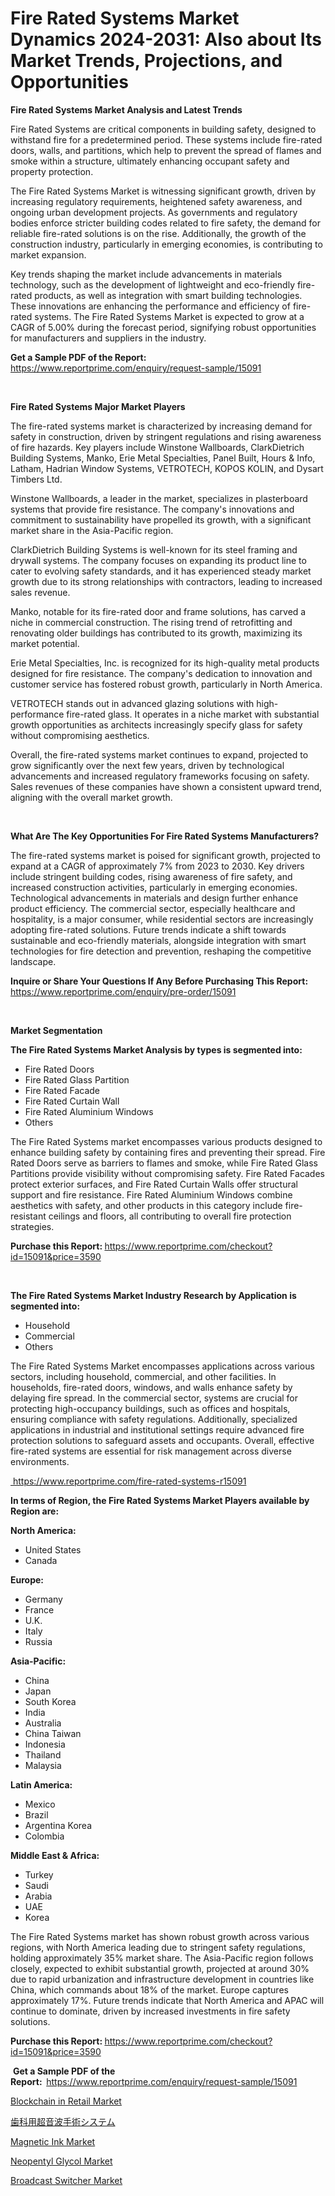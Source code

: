 <p><h1>Fire Rated Systems Market Dynamics 2024-2031: Also about Its Market Trends, Projections, and Opportunities</h1></p><p><strong>Fire Rated Systems Market Analysis and Latest Trends</strong></p>
<p><p>Fire Rated Systems are critical components in building safety, designed to withstand fire for a predetermined period. These systems include fire-rated doors, walls, and partitions, which help to prevent the spread of flames and smoke within a structure, ultimately enhancing occupant safety and property protection.</p><p>The Fire Rated Systems Market is witnessing significant growth, driven by increasing regulatory requirements, heightened safety awareness, and ongoing urban development projects. As governments and regulatory bodies enforce stricter building codes related to fire safety, the demand for reliable fire-rated solutions is on the rise. Additionally, the growth of the construction industry, particularly in emerging economies, is contributing to market expansion.</p><p>Key trends shaping the market include advancements in materials technology, such as the development of lightweight and eco-friendly fire-rated products, as well as integration with smart building technologies. These innovations are enhancing the performance and efficiency of fire-rated systems. The Fire Rated Systems Market is expected to grow at a CAGR of 5.00% during the forecast period, signifying robust opportunities for manufacturers and suppliers in the industry.</p></p>
<p><strong>Get a Sample PDF of the Report:&nbsp;</strong> <a href="https://www.reportprime.com/enquiry/request-sample/15091">https://www.reportprime.com/enquiry/request-sample/15091</a></p>
<p>&nbsp;</p>
<p><strong>Fire Rated Systems Major Market Players</strong></p>
<p><p>The fire-rated systems market is characterized by increasing demand for safety in construction, driven by stringent regulations and rising awareness of fire hazards. Key players include Winstone Wallboards, ClarkDietrich Building Systems, Manko, Erie Metal Specialties, Panel Built, Hours & Info, Latham, Hadrian Window Systems, VETROTECH, KOPOS KOLIN, and Dysart Timbers Ltd.</p><p>Winstone Wallboards, a leader in the market, specializes in plasterboard systems that provide fire resistance. The company's innovations and commitment to sustainability have propelled its growth, with a significant market share in the Asia-Pacific region. </p><p>ClarkDietrich Building Systems is well-known for its steel framing and drywall systems. The company focuses on expanding its product line to cater to evolving safety standards, and it has experienced steady market growth due to its strong relationships with contractors, leading to increased sales revenue.</p><p>Manko, notable for its fire-rated door and frame solutions, has carved a niche in commercial construction. The rising trend of retrofitting and renovating older buildings has contributed to its growth, maximizing its market potential.</p><p>Erie Metal Specialties, Inc. is recognized for its high-quality metal products designed for fire resistance. The company's dedication to innovation and customer service has fostered robust growth, particularly in North America.</p><p>VETROTECH stands out in advanced glazing solutions with high-performance fire-rated glass. It operates in a niche market with substantial growth opportunities as architects increasingly specify glass for safety without compromising aesthetics.</p><p>Overall, the fire-rated systems market continues to expand, projected to grow significantly over the next few years, driven by technological advancements and increased regulatory frameworks focusing on safety. Sales revenues of these companies have shown a consistent upward trend, aligning with the overall market growth.</p></p>
<p>&nbsp;</p>
<p><strong>What Are The Key Opportunities For Fire Rated Systems Manufacturers?</strong></p>
<p><p>The fire-rated systems market is poised for significant growth, projected to expand at a CAGR of approximately 7% from 2023 to 2030. Key drivers include stringent building codes, rising awareness of fire safety, and increased construction activities, particularly in emerging economies. Technological advancements in materials and design further enhance product efficiency. The commercial sector, especially healthcare and hospitality, is a major consumer, while residential sectors are increasingly adopting fire-rated solutions. Future trends indicate a shift towards sustainable and eco-friendly materials, alongside integration with smart technologies for fire detection and prevention, reshaping the competitive landscape.</p></p>
<p><strong>Inquire or Share Your Questions If Any Before Purchasing This Report:</strong> <a href="https://www.reportprime.com/enquiry/pre-order/15091">https://www.reportprime.com/enquiry/pre-order/15091</a></p>
<p>&nbsp;</p>
<p><strong>Market Segmentation</strong></p>
<p><strong>The Fire Rated Systems Market Analysis by types is segmented into:</strong></p>
<p><ul><li>Fire Rated Doors</li><li>Fire Rated Glass Partition</li><li>Fire Rated Facade</li><li>Fire Rated Curtain Wall</li><li>Fire Rated Aluminium Windows</li><li>Others</li></ul></p>
<p><p>The Fire Rated Systems market encompasses various products designed to enhance building safety by containing fires and preventing their spread. Fire Rated Doors serve as barriers to flames and smoke, while Fire Rated Glass Partitions provide visibility without compromising safety. Fire Rated Facades protect exterior surfaces, and Fire Rated Curtain Walls offer structural support and fire resistance. Fire Rated Aluminium Windows combine aesthetics with safety, and other products in this category include fire-resistant ceilings and floors, all contributing to overall fire protection strategies.</p></p>
<p><strong>Purchase this Report:&nbsp;</strong><a href="https://www.reportprime.com/checkout?id=15091&price=3590">https://www.reportprime.com/checkout?id=15091&price=3590</a></p>
<p>&nbsp;</p>
<p><strong>The Fire Rated Systems Market Industry Research by Application is segmented into:</strong></p>
<p><ul><li>Household</li><li>Commercial</li><li>Others</li></ul></p>
<p><p>The Fire Rated Systems Market encompasses applications across various sectors, including household, commercial, and other facilities. In households, fire-rated doors, windows, and walls enhance safety by delaying fire spread. In the commercial sector, systems are crucial for protecting high-occupancy buildings, such as offices and hospitals, ensuring compliance with safety regulations. Additionally, specialized applications in industrial and institutional settings require advanced fire protection solutions to safeguard assets and occupants. Overall, effective fire-rated systems are essential for risk management across diverse environments.</p></p>
<p><a href="https://www.reportprime.com/fire-rated-systems-r15091">&nbsp;https://www.reportprime.com/fire-rated-systems-r15091</a></p>
<p><strong>In terms of Region, the Fire Rated Systems Market Players available by Region are:</strong></p>
<p>
    <p> <strong> North America: </strong>
        <ul>
            <li>United States</li>
            <li>Canada</li>
        </ul>
        </p> 
    <p> <strong> Europe: </strong>
        <ul>
            <li>Germany</li>
            <li>France</li>
            <li>U.K.</li>
            <li>Italy</li>
            <li>Russia</li>
        </ul>
        </p> 
    <p> <strong> Asia-Pacific: </strong>
        <ul>
            <li>China</li>
            <li>Japan</li>
            <li>South Korea</li>
            <li>India</li>
            <li>Australia</li>
            <li>China Taiwan</li>
            <li>Indonesia</li>
            <li>Thailand</li>
            <li>Malaysia</li>
        </ul>
        </p> 
    <p> <strong> Latin America: </strong>
        <ul>
            <li>Mexico</li>
            <li>Brazil</li>
            <li>Argentina Korea</li>
            <li>Colombia</li>
        </ul>
        </p> 
    <p> <strong> Middle East & Africa: </strong>
        <ul>
            <li>Turkey</li>
            <li>Saudi</li>
            <li>Arabia</li>
            <li>UAE</li>
            <li>Korea</li>
        </ul>
    </p>
    </p>
<p><p>The Fire Rated Systems market has shown robust growth across various regions, with North America leading due to stringent safety regulations, holding approximately 35% market share. The Asia-Pacific region follows closely, expected to exhibit substantial growth, projected at around 30% due to rapid urbanization and infrastructure development in countries like China, which commands about 18% of the market. Europe captures approximately 17%. Future trends indicate that North America and APAC will continue to dominate, driven by increased investments in fire safety solutions.</p></p>
<p><strong>Purchase this Report: </strong><a href="https://www.reportprime.com/checkout?id=15091&price=3590">https://www.reportprime.com/checkout?id=15091&price=3590</a></p>
<p>&nbsp;<strong>Get a Sample PDF of the Report:&nbsp;&nbsp;</strong><a href="https://www.reportprime.com/enquiry/request-sample/15091">https://www.reportprime.com/enquiry/request-sample/15091</a></p>
<p><strong></strong></p>
<p><p><a href="https://www.linkedin.com/pulse/blockchain-retail-market-size-segmentation-trends-reguf?trackingId=4LH2HnLHSGCBmVJuj5cdvQ%3D%3D">Blockchain in Retail Market</a></p><p><a href="https://medium.com/@sheilabruen2023/dental-ultrasonic-surgical-system-market-%E3%81%AF-%E3%82%B3%E3%82%B9%E3%83%88%E7%AE%A1%E7%90%86%E3%81%A8%E5%8A%B9%E7%8E%87%E5%90%91%E4%B8%8A%E3%82%92%E5%84%AA%E5%85%88%E3%81%97%E3%81%BE%E3%81%99-%E3%81%95%E3%82%89%E3%81%AB-%E5%A0%B1%E5%91%8A%E6%9B%B8%E3%81%AF%E5%B8%82%E5%A0%B4%E3%81%AE%E9%9C%80%E8%A6%81%E9%9D%A2%E3%81%A8%E4%BE%9B%E7%B5%A6%E9%9D%A2%E3%81%AE%E4%B8%A1%E6%96%B9%E3%82%92%E3%82%AB%E3%83%90%E3%83%BC%E3%81%97%E3%81%A6%E3%81%84%E3%81%BE%E3%81%99-36b7955a0d6e">歯科用超音波手術システム</a></p><p><a href="https://issuu.com/reportprime-2/docs/magnetic-ink-market-size-2030.pptx_07389713734d1c">Magnetic Ink Market</a></p><p><a href="https://medium.com/@rneiman5p/this-report-aims-to-provide-a-comprehensive-presentation-of-the-global-market-for-neopentyl-glycol-011ac78f1b9d">Neopentyl Glycol Market</a></p><p><a href="https://www.linkedin.com/pulse/broadcast-switcher-market-essentials-key-players-demand-0hsjf?trackingId=rNJV25QaT2S5OAWL%2FVOTww%3D%3D">Broadcast Switcher Market</a></p></p>